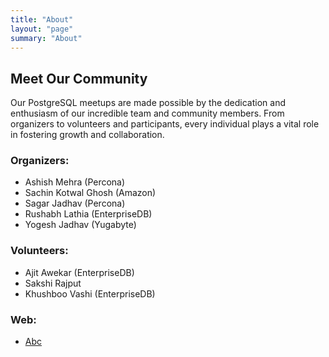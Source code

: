 ```yaml
---
title: "About"
layout: "page"
summary: "About"
---
```

## Meet Our Community

Our PostgreSQL meetups are made possible by the dedication and enthusiasm of our incredible team and community members. From organizers to volunteers and participants, every individual plays a vital role in fostering growth and collaboration.


### Organizers: 

- Ashish Mehra (Percona)
- Sachin Kotwal Ghosh (Amazon)
- Sagar Jadhav (Percona)
- Rushabh Lathia (EnterpriseDB)
- Yogesh Jadhav (Yugabyte)

### Volunteers:

- Ajit Awekar (EnterpriseDB)
- Sakshi Rajput
- Khushboo Vashi (EnterpriseDB)

### Web:
 
 - [Abc](https://linkedin.com/avva)
